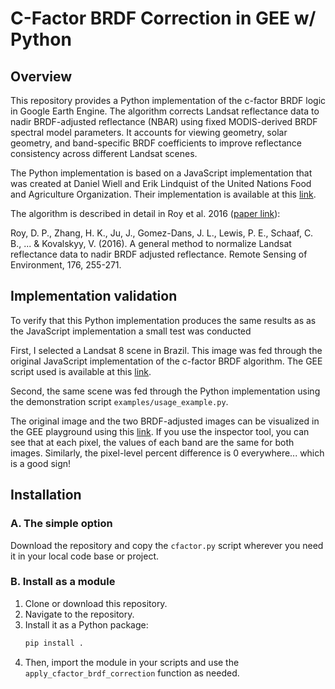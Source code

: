 # C-Factor BRDF Correction in GEE w/ Python

## Overview

This repository provides a Python implementation of the c-factor BRDF logic in Google Earth Engine. The algorithm corrects Landsat reflectance data to nadir BRDF-adjusted reflectance (NBAR) using fixed MODIS-derived BRDF spectral model parameters. It accounts for viewing geometry, solar geometry, and band-specific BRDF coefficients to improve reflectance consistency across different Landsat scenes.

The Python implementation is based on a JavaScript implementation that was created at Daniel Wiell and Erik Lindquist of the United Nations Food and Agriculture Organization. Their implementation is available at this [link](https://code.earthengine.google.com/0bf07da7cdab0d0ae90962e9259ce8ec).

The algorithm is described in detail in Roy et al. 2016 ([paper link](https://www.sciencedirect.com/science/article/pii/S0034425716300220)): 

Roy, D. P., Zhang, H. K., Ju, J., Gomez-Dans, J. L., Lewis, P. E., Schaaf, C. B., ... & Kovalskyy, V. (2016). A general method to normalize Landsat reflectance data to nadir BRDF adjusted reflectance. Remote Sensing of Environment, 176, 255-271.

## Implementation validation

To verify that this Python implementation produces the same results as as the JavaScript implementation a small test was conducted 

First, I selected a Landsat 8 scene in Brazil. This image was fed through the original JavaScript implementation of the c-factor BRDF algorithm. The GEE script used is available at this [link](https://code.earthengine.google.com/dadb5bffce05dc52f282b9e0688acd79).

Second, the same scene was fed through the Python implementation using the demonstration script `examples/usage_example.py`. 

The original image and the two BRDF-adjusted images can be visualized in the GEE playground using this [link](https://code.earthengine.google.com/07f30bed958fea3ed43446993a699200). If you use the inspector tool, you can see that at each pixel, the values of each band are the same for both images. Similarly, the pixel-level percent difference is 0 everywhere... which is a good sign!

## Installation

### A. The simple option

Download the repository and copy the `cfactor.py` script wherever you need it in your local code base or project. 

### B. Install as a module

1. Clone or download this repository.
2. Navigate to the repository.
3. Install it as a Python package:
   ```bash
   pip install .
4. Then, import the module in your scripts and use the `apply_cfactor_brdf_correction` function as needed.
